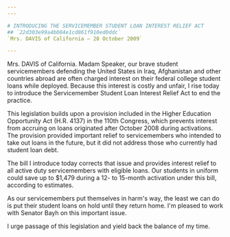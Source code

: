 ```yaml
---
---

# INTRODUCING THE SERVICEMEMBER STUDENT LOAN INTEREST RELIEF ACT
## `22d303e99a4b084e1cd861f910ed0ddc`
`Mrs. DAVIS of California — 28 October 2009`

---
```



Mrs. DAVIS of California. Madam Speaker, our brave student 
servicemembers defending the United States in Iraq, Afghanistan and 
other countries abroad are often charged interest on their federal 
college student loans while deployed. Because this interest is costly 
and unfair, I rise today to introduce the Servicemember Student Loan 
Interest Relief Act to end the practice.

This legislation builds upon a provision included in the Higher 
Education Opportunity Act (H.R. 4137) in the 110th Congress, which 
prevents interest from accruing on loans originated after October 2008 
during activations. The provision provided important relief to 
servicemembers who intended to take out loans in the future, but it did 
not address those who currently had student loan debt.

The bill I introduce today corrects that issue and provides interest 
relief to all active duty servicemembers with eligible loans. Our 
students in uniform could save up to $1,479 during a 12- to 15-month 
activation under this bill, according to estimates.

As our servicemembers put themselves in harm's way, the least we can 
do is put their student loans on hold until they return home. I'm 
pleased to work with Senator Bayh on this important issue.

I urge passage of this legislation and yield back the balance of my 
time.
